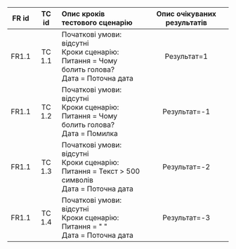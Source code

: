 |FR id|TC id|Опис кроків тестового сценарію|Опис очікуваних результатів|
|:-----:|:-----:|:-----|:-----:|
|FR1.1|TC 1.1|Початкові умови: відсутні<br> Кроки сценарію:<br> Питання = Чому болить голова?<br> Дата = Поточна дата | Результат=1 |
|FR1.1|TC 1.2|Початкові умови: відсутні<br> Кроки сценарію:<br> Питання = Чому болить голова?<br> Дата = Помилка|Результат=-1|
|FR1.1|TC 1.3|Початкові умови: відсутні<br> Кроки сценарію:<br> Питання = Текст > 500 символів<br> Дата = Поточна дата|Результат=-2|
|FR1.1|TC 1.4|Початкові умови: відсутні<br> Кроки сценарію:<br> Питання = " " <br> Дата = Поточна датa|Результат=-3|

